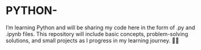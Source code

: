 # PYTHON-
I’m learning Python and will be sharing my code here in the form of .py and .ipynb files. This repository will include basic concepts, problem-solving solutions, and small projects as I progress in my learning journey. 🚀🐍
